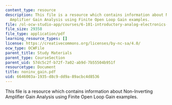 ```yaml
---
content_type: resource
description: This file is a resource which contains information about Non-Inverting
  Amplifier Gain Analysis using Finite Open Loop Gain examples.
file: /ol-ocw-studio-app/courses/6-101-introductory-analog-electronics-laboratory-spring-2007/6646003a1935d8c9dd9a89acbc4d8536_noninv_gain.pdf
file_size: 29358
file_type: application/pdf
learning_resource_types: []
license: https://creativecommons.org/licenses/by-nc-sa/4.0/
ocw_type: OCWFile
parent_title: Study Materials
parent_type: CourseSection
parent_uid: 57dc5c2f-b72f-7a02-ab9d-7b55504b951f
resourcetype: Document
title: noninv_gain.pdf
uid: 6646003a-1935-d8c9-dd9a-89acbc4d8536
---
```

This file is a resource which contains information about Non-Inverting Amplifier Gain Analysis using Finite Open Loop Gain examples.